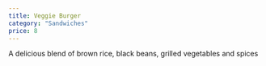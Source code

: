 ```yaml
---
title: Veggie Burger
category: "Sandwiches"
price: 8
---
```



A delicious blend of brown rice, black beans, grilled vegetables and spices
